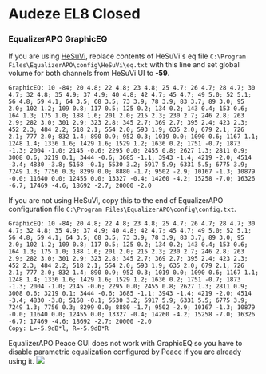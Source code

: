 # Audeze EL8 Closed
### EqualizerAPO GraphicEQ
If you are using [HeSuVi](https://sourceforge.net/projects/hesuvi/), replace contents of HeSuVi's eq file `C:\Program Files\EqualizerAPO\config\HeSuVi\eq.txt` with this line and set global volume for both channels from HeSuVi UI to **-59**.
```
GraphicEQ: 10 -84; 20 4.8; 22 4.8; 23 4.8; 25 4.7; 26 4.7; 28 4.7; 30 4.7; 32 4.8; 35 4.9; 37 4.9; 40 4.8; 42 4.7; 45 4.7; 49 5.0; 52 5.1; 56 4.8; 59 4.1; 64 3.5; 68 3.5; 73 3.9; 78 3.9; 83 3.7; 89 3.0; 95 2.0; 102 1.2; 109 0.8; 117 0.5; 125 0.2; 134 0.2; 143 0.4; 153 0.6; 164 1.3; 175 1.0; 188 1.6; 201 2.0; 215 2.3; 230 2.7; 246 2.8; 263 2.9; 282 3.0; 301 2.9; 323 2.8; 345 2.7; 369 2.7; 395 2.4; 423 2.3; 452 2.3; 484 2.2; 518 2.1; 554 2.0; 593 1.9; 635 2.0; 679 2.1; 726 2.1; 777 2.0; 832 1.4; 890 0.9; 952 0.3; 1019 0.0; 1090 0.6; 1167 1.1; 1248 1.4; 1336 1.6; 1429 1.6; 1529 1.2; 1636 0.2; 1751 -0.7; 1873 -1.3; 2004 -1.0; 2145 -0.6; 2295 0.0; 2455 0.8; 2627 1.3; 2811 0.9; 3008 0.6; 3219 0.1; 3444 -0.6; 3685 -1.1; 3943 -1.4; 4219 -2.0; 4514 -3.4; 4830 -3.8; 5168 -0.1; 5530 3.2; 5917 5.9; 6331 5.5; 6775 3.9; 7249 1.3; 7756 0.3; 8299 0.0; 8880 -1.7; 9502 -2.9; 10167 -1.3; 10879 -0.0; 11640 0.0; 12455 0.0; 13327 -0.4; 14260 -4.2; 15258 -7.0; 16326 -6.7; 17469 -4.6; 18692 -2.7; 20000 -2.0
```
If you are not using HeSuVi, copy this to the end of EqualizerAPO configuration file `C:\Program Files\EqualizerAPO\config\config.txt`.
```
GraphicEQ: 10 -84; 20 4.8; 22 4.8; 23 4.8; 25 4.7; 26 4.7; 28 4.7; 30 4.7; 32 4.8; 35 4.9; 37 4.9; 40 4.8; 42 4.7; 45 4.7; 49 5.0; 52 5.1; 56 4.8; 59 4.1; 64 3.5; 68 3.5; 73 3.9; 78 3.9; 83 3.7; 89 3.0; 95 2.0; 102 1.2; 109 0.8; 117 0.5; 125 0.2; 134 0.2; 143 0.4; 153 0.6; 164 1.3; 175 1.0; 188 1.6; 201 2.0; 215 2.3; 230 2.7; 246 2.8; 263 2.9; 282 3.0; 301 2.9; 323 2.8; 345 2.7; 369 2.7; 395 2.4; 423 2.3; 452 2.3; 484 2.2; 518 2.1; 554 2.0; 593 1.9; 635 2.0; 679 2.1; 726 2.1; 777 2.0; 832 1.4; 890 0.9; 952 0.3; 1019 0.0; 1090 0.6; 1167 1.1; 1248 1.4; 1336 1.6; 1429 1.6; 1529 1.2; 1636 0.2; 1751 -0.7; 1873 -1.3; 2004 -1.0; 2145 -0.6; 2295 0.0; 2455 0.8; 2627 1.3; 2811 0.9; 3008 0.6; 3219 0.1; 3444 -0.6; 3685 -1.1; 3943 -1.4; 4219 -2.0; 4514 -3.4; 4830 -3.8; 5168 -0.1; 5530 3.2; 5917 5.9; 6331 5.5; 6775 3.9; 7249 1.3; 7756 0.3; 8299 0.0; 8880 -1.7; 9502 -2.9; 10167 -1.3; 10879 -0.0; 11640 0.0; 12455 0.0; 13327 -0.4; 14260 -4.2; 15258 -7.0; 16326 -6.7; 17469 -4.6; 18692 -2.7; 20000 -2.0
Copy: L=-5.9dB*l, R=-5.9dB*R
```
EqualizerAPO Peace GUI does not work with GraphicEQ so you have to disable parametric equalization configured by Peace if you are already using it.
![](https://raw.githubusercontent.com/jaakkopasanen/AutoEq/master/results/Sonoma%20Model%20One/innerfidelity/onear/Audeze%20EL8%20Closed/Audeze%20EL8%20Closed.png)
